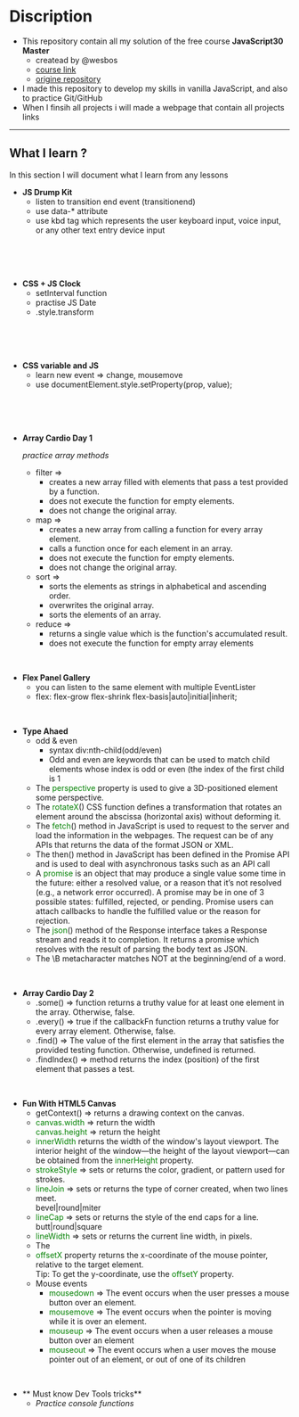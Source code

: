 # Discription

- This repository contain all my solution of the free course **JavaScript30 Master** 
  - createad by @wesbos
  - [course link](https://courses.wesbos.com/account) 
  - [origine repository](https://github.com/wesbos/JavaScript30)
- I made this repository to develop my skills in vanilla JavaScript, and also to practice Git/GitHub
- When I finsih all projects i will made a webpage that contain all projects links
<hr>


## What I learn ?

In this section I will document what I learn from any lessons 


- **JS Drump Kit**
  - listen to transition end event (transitionend)
  - use data-* attribute 
  - use kbd tag which represents the user keyboard input, voice input, or any other text entry device input

</br></br></br>

- **CSS + JS Clock**
  - setInterval function 
  - practise JS Date
  - .style.transform

</br></br></br>

- **CSS variable and JS**
  - learn new event => change, mousemove
  - use documentElement.style.setProperty(prop, value);

</br></br></br>

- **Array Cardio Day 1**
  
   *practice array methods*
    - filter => 
      -  creates a new array filled with elements that pass a test provided by a function.
      -  does not execute the function for empty elements.
      -  does not change the original array.
    - map => 
      - creates a new array from calling a function for every array element.
      - calls a function once for each element in an array.
      - does not execute the function for empty elements.
      -  does not change the original array.
    - sort =>
      - sorts the elements as strings in alphabetical and ascending order.
      -  overwrites the original array.
      -  sorts the elements of an array.
    - reduce =>
      - returns a single value which is the function's accumulated result.
      -  does not execute the function for empty array elements   
  
</br>

- **Flex Panel Gallery**
  - you can listen to the same element with multiple EventLister  
  - flex: flex-grow flex-shrink flex-basis|auto|initial|inherit;

</br>

- **Type Ahaed**
  - odd & even
    - syntax div:nth-child(odd/even)
    - Odd and even are keywords that can be used to match child elements whose index is odd or even (the index of the first child is 1
  - The <span>perspective</span> property is used to give a 3D-positioned element some perspective.
  - The <span>rotateX</span>() CSS function defines a transformation that rotates an element around the abscissa (horizontal axis) without deforming it.
  - The <span>fetch</span>() method in JavaScript is used to request to the server and load the information in the webpages. The request can be of any APIs that returns the data of the format JSON or XML.
  - The then() method in JavaScript has been defined in the Promise API and is used to deal with asynchronous tasks such as an API call
  - A <span>promise</span> is an object that may produce a single value some time in the future: either a resolved value, or a reason that it’s not resolved (e.g., a network error occurred). A promise may be in one of 3 possible states: fulfilled, rejected, or pending. Promise users can attach callbacks to handle the fulfilled value or the reason for rejection.
  - The <span>json</span>() method of the Response interface takes a Response stream and reads it to completion. It returns a promise which resolves with the result of parsing the body text as JSON.
  - The \B metacharacter matches NOT at the beginning/end of a word.
  
</br>

 - **Array Cardio Day 2**
   - .some() => function returns a truthy value for at least one element in the array. Otherwise, false.
   - .every() => true if the callbackFn function returns a truthy value for every array element. Otherwise, false.
   - .find() => The value of the first element in the array that satisfies the provided testing function. Otherwise, undefined is returned.
   - .findIndex() => method returns the index (position) of the first element that passes a test.
  
  </br>

  - **Fun With HTML5 Canvas**
    - <sapn>getContext() </sapn>=> returns a drawing context on the canvas.
    - <span>canvas.width</span> => return the width <br><span>canvas.height</span> => return the height 
    - <span>innerWidth</span> returns the width of the window's layout viewport. The interior height of the window—the height of the layout viewport—can be obtained from the <span>innerHeight</span>  property. 
    - <span>strokeStyle</span> => sets or returns the color, gradient, or pattern used for strokes.
    - <span>lineJoin</span> => sets or returns the type of corner created, when two lines meet.<br>bevel|round|miter
    - <span>lineCap</span> =>  sets or returns the style of the end caps for a line. <br> butt|round|square
    - <span>lineWidth</span> =>  sets or returns the current line width, in pixels.
    - The
    - <span offsetX >offsetX</span> property returns the x-coordinate of the mouse pointer, relative to the target element.<br>Tip: To get the y-coordinate, use the <span>offsetY</span> property.
    - Mouse events
      - <span>mousedown</span> => The event occurs when the user presses a mouse button over an element.
      - <span>mousemove</span> => The event occurs when the pointer is moving while it is over an element.
      - <span>mouseup</span> => The event occurs when a user releases a mouse button over an element
      - <span>mouseout</span> => The event occurs when a user moves the mouse pointer out of an element, or out of one of its children
  
  <br>

  - ** Must know Dev Tools tricks**
    - *Practice console functions*
















<style>
  span{
    color:green;
  }
</style>

